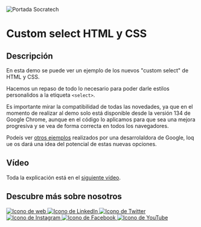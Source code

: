![Portada Socratech](https://user-images.githubusercontent.com/87479242/206247313-27356947-69bf-4dda-af17-6e95b4898f29.png)

# Custom select HTML y CSS

## Descripción

En esta demo se puede ver un ejemplo de los nuevos "custom select" de HTML y CSS.

Hacemos un repaso de todo lo necesario para poder darle estilos personalidos a la etiqueta `<select>`.

Es importante mirar la compatibilidad de todas las novedades, ya que en el momento de realizar al demo solo está disponible desde la versión 134 de Google Chrome, aunque en el código lo aplicamos para que sea una mejora progresiva y se vea de forma correcta en todos los navegadores.

Podeís ver [otros ejemplos](https://codepen.io/collection/BNZjPe?cursor=eyJwYWdlIjoxfQ==) realizados por una desarrolaldora de Google, loq ue os dará una idea del potencial de estas nuevas opciones.

## Vídeo

Toda la explicación está en el [siguiente vídeo](https://youtu.be/ElRIeSncgwY).

## Descubre más sobre nosotros

[![Icono de web](https://user-images.githubusercontent.com/87479242/126154307-6a46a75b-c8ac-4bce-bdbb-3f310f6f79e4.png) ](https://socratech.es)
[![Icono de LinkedIn](https://user-images.githubusercontent.com/87479242/126153707-d53ee096-f0aa-4586-a9d5-f19c9107452f.png) ](https://www.linkedin.com/company/escuela-socratech)
[![Icono de Twitter](https://user-images.githubusercontent.com/87479242/126154449-7f1b0cc6-3ccf-44f1-a93f-420f3ad62307.png) ](https://twitter.com/socratech_)
[![Icono de Instagram](https://user-images.githubusercontent.com/87479242/126154145-d86f68b8-2ebb-4fe6-8a46-c6c966185a68.png) ](https://www.instagram.com/socratechescuela/)
[![Icono de Facebook](https://user-images.githubusercontent.com/87479242/126153919-cabd5179-539f-4650-a5e8-08ae2e397b7a.png) ](https://www.facebook.com/SocraTech-106357911679909/)
[![Icono de YouTube](https://user-images.githubusercontent.com/87479242/126154734-218fdb68-30e1-4857-8953-a4dc7089994a.png) ](https://www.youtube.com/channel/UCP0nrDXWANd_H7WkGlrWJcg)
